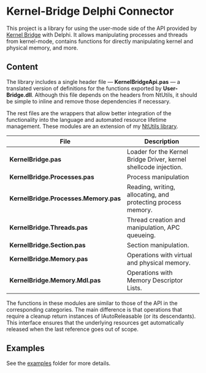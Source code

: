 # Kernel-Bridge Delphi Connector

This project is a library for using the user-mode side of the API provided by [Kernel Bridge](https://github.com/HoShiMin/Kernel-Bridge) with Delphi. It allows manipulating processes and threads from kernel-mode, contains functions for directly manipulating kernel and physical memory, and more.

## Content

The library includes a single header file — **KernelBridgeApi.pas** — a translated version of definitions for the functions exported by **User-Bridge.dll**. Although this file depends on the headers from NtUtils, it should be simple to inline and remove those dependencies if necessary.

The rest files are the wrappers that allow better integration of the functionality into the language and automated resource lifetime management. These modules are an extension of my [NtUtils library](https://github.com/diversenok/NtUtilsLibrary).

File                                  | Description
------------------------------------- | ------------
**KernelBridge.pas**                  | Loader for the Kernel Bridge Driver, kernel shellcode injection.
**KernelBridge.Processes.pas**        | Process manipulation
**KernelBridge.Processes.Memory.pas** | Reading, writing, allocating, and protecting process memory.
**KernelBridge.Threads.pas**          | Thread creation and manipulation, APC queueing.
**KernelBridge.Section.pas**          | Section manipulation.
**KernelBridge.Memory.pas**           | Operations with virtual and physical memory.
**KernelBridge.Memory.Mdl.pas**       | Operations with Memory Descriptor Lists.

The functions in these modules are similar to those of the API in the corresponding categories. The main difference is that operations that require a cleanup return instances of IAutoReleasable (or its descendants). This interface ensures that the underlying resources get automatically released when the last reference goes out of scope.

## Examples

See the [examples](Examples) folder for more details.
